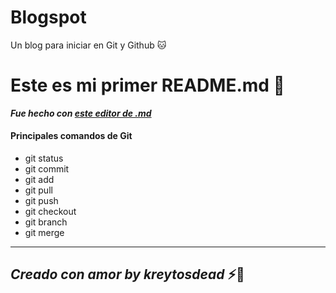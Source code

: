 # Blogspot
Un blog para iniciar en Git y Github 🐱

# Este es mi primer README.md 💙
***Fue hecho con [este editor de .md](https://pandao.github.io/editor.md/en.html "este editor de .md")***

#### Principales comandos de Git
- git status
- git commit 
- git add
- git pull
- git push 
- git checkout
- git branch
- git merge


------------

## *Creado con amor by kreytosdead* ⚡️💙
